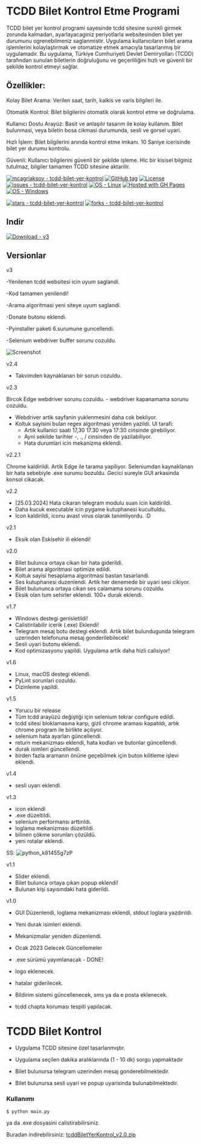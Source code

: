 # TCDD Bilet Kontrol Etme Programi
TCDD bilet yer kontrol programi sayesinde tcdd sitesine surekli girmek zorunda kalmadan, ayarlayacaginiz periyotlarla websitesinden bilet yer durumunu ogrenebilmeniz saglanmistir. Uygulama kullanıcıların bilet arama işlemlerini kolaylaştırmak ve otomatize etmek amacıyla tasarlanmış bir uygulamadır. Bu uygulama, Türkiye Cumhuriyeti Devlet Demiryolları (TCDD) tarafından sunulan biletlerin doğruluğunu ve geçerliliğini hızlı ve güvenli bir şekilde kontrol etmeyi sağlar.

## Özellikler:

Kolay Bilet Arama: Verilen saat, tarih, kalkis ve varis bilgileri ile.

Otomatik Kontrol: Bilet bilgilerini otomatik olarak kontrol etme ve doğrulama.

Kullanıcı Dostu Arayüz: Basit ve anlaşılır tasarım ile kolay kullanım. Bilet bulunmasi, veya biletin bosa cikmasi durumunda, sesli ve gorsel uyari.

Hızlı İşlem: Bilet bilgilerini anında kontrol etme imkanı. 10 Saniye icerisinde bilet yer durumu kontrolu.

Güvenli: Kullanıcı bilgilerini güvenli bir şekilde işleme. Hic bir kisisel bilginiz tutulmaz, bilgiler tamamen TCDD sitesine aktarilir.


<a href="https://github.com/mcagriaksoy/tcdd-bilet-yer-kontrol" title="Go to GitHub repo"><img src="https://img.shields.io/static/v1?label=mcagriaksoy&message=tcdd-bilet-yer-kontrol&color=blue&logo=github" alt="mcagriaksoy - tcdd-bilet-yer-kontrol"></a>
<a href="https://github.com/mcagriaksoy/tcdd-bilet-yer-kontrol/releases/"><img src="https://img.shields.io/github/tag/mcagriaksoy/tcdd-bilet-yer-kontrol?include_prereleases=&sort=semver&color=blue" alt="GitHub tag"></a>
<a href="#license"><img src="https://img.shields.io/badge/License-MIT-blue" alt="License"></a>
<a href="https://github.com/mcagriaksoy/tcdd-bilet-yer-kontrol/issues"><img src="https://img.shields.io/github/issues/mcagriaksoy/tcdd-bilet-yer-kontrol" alt="issues - tcdd-bilet-yer-kontrol"></a>
[![OS - Linux](https://img.shields.io/badge/OS-Linux-blue?logo=linux&logoColor=white)](https://www.linux.org/ "Go to Linux homepage")
[![Hosted with GH Pages](https://img.shields.io/badge/Hosted_with-GitHub_Pages-blue?logo=github&logoColor=white)](https://pages.github.com/ "Go to GitHub Pages homepage")
[![OS - Windows](https://img.shields.io/badge/OS-Windows-blue?logo=windows&logoColor=white)](https://www.microsoft.com/ "Go to Microsoft homepage")

<a href="https://github.com/mcagriaksoy/tcdd-bilet-yer-kontrol"><img src="https://img.shields.io/github/stars/mcagriaksoy/tcdd-bilet-yer-kontrol?style=social" alt="stars - tcdd-bilet-yer-kontrol"></a>
<a href="https://github.com/mcagriaksoy/tcdd-bilet-yer-kontrol"><img src="https://img.shields.io/github/forks/mcagriaksoy/tcdd-bilet-yer-kontrol?style=social" alt="forks - tcdd-bilet-yer-kontrol"></a>

## Indir

[![Download - v3](https://img.shields.io/static/v1?label=Download&message=v3&color=2ea44f)](https://github.com/mcagriaksoy/tcdd-bilet-yer-kontrol/releases/download/v3/TCDD.Bilet.Bulma.Botu.v3.zip)


## Versionlar
v3

-Yenilenen tcdd websitesi icin uyum saglandi.

-Kod tamamen yenilendi!

-Arama algoritmasi yeni siteye uyum saglandi.

-Donate butonu eklendi.

-Pyinstaller paketi 6.surumune guncellendi.

-Selenium webdriver buffer sorunu cozuldu.

![Screenshot](https://github.com/mcagriaksoy/tcdd-bilet-yer-kontrol/blob/master/img/Screenshot_3.jpg)

v2.4

- Takvimden kaynaklanan bir sorun cozuldu.

v2.3

Bircok Edge webdriver sorunu cozuldu.
    - webdriver kapanamama sorunu cozuldu.
- Webdriver artik sayfanin yuklenmesini daha cok bekliyor.
- Koltuk sayisini bulan regex algoritmasi yeniden yazildi.
 UI tarafi:
    - Artik kullanici saati 17,30 17.30 veya 17:30 cinsinde girebiliyor.
    - Ayni sekilde tarihler -, ., / cinsinden de yazilabiliyor.
    - Hata durumlari icin mekanizma eklendi.

v2.2.1

Chrome kaldirildi. Artik Edge ile tarama yapiliyor.
Seleniumdan kaynaklanan bir hata sebebiyle .exe surumu bozuldu. Gecici sureyle GUI arkasinda konsol cikacak.

v2.2
- [25.03.2024] Hata cikaran telegram modulu suan icin kaldirildi.
- Daha kucuk executable icin pygame kutuphanesi kucultuldu.
- Icon kaldirildi, iconu avast virus olarak tanimliyordu. :D

v2.1
- Eksik olan Eskisehir ili eklendi!

v2.0

- Bilet bulunca ortaya cikan bir hata giderildi.
- Bilet arama algoritmasi optimize edildi.
- Koltuk sayisi hesaplama algoritmasi bastan tasarlandi.
- Ses kutuphanesi duzenlendi. Artik her denemede bir uyari sesi cikiyor.
- Bilet bulununca ortaya cikan ses calamama sorunu cozuldu.
- Eksik olan tum sehirler eklendi. 100+ durak eklendi.

v1.7

- Windows destegi genisletildi!
- Calistirilabilir icerik (.exe) Eklendi!
- Telegram mesaj botu destegi eklendi. Artik bilet bulundugunda telegram uzerinden telefonuna mesaj gonderilebilecek!
- Sesli uyari butonu eklendi.
- Kod optimizasyonu yapildi. Uygulama artik daha hizli calisiyor!

v1.6

- Linux, macOS destegi eklendi.
- PyLint sorunlari cozuldu.
- Dizinleme yapildi.

v1.5

- Yorucu bir release
- Tüm tcdd arayüzü değiştiği için selenium tekrar configure edildi.
- tcdd sitesi bloklamasına karşı, gizli chrome araması kapatıldı, artık chrome program ile birlikte açılıyor.
- selenium hata ayarları güncellendi.
- return mekanizması eklendi, hata kodları ve butonlar güncellendi.
- durak isimleri güncellendi.
- birden fazla aramanın önüne geçebilmek için buton kilitleme işlevi eklendi.

v1.4

- sesli uyarı eklendi.

v1.3

- icon eklendi
- .exe düzeltildi.
- selenium performansı arttırıldı.
- loglama mekanizması düzeltildi.
- bilinen çökme sorunları çözüldü.
- yeni rotalar eklendi.

SS:
![python_k81455g7zP](https://github.com/mcagriaksoy/tcdd-bilet-yer-kontrol/blob/master/img/screenshot.png)

v1.1

- Slider eklendi.
- Bilet bulunca ortaya çıkan popup eklendi!
- Bulunan kişi sayısındaki hata giderildi.

v1.0

- GUI Düzenlendi, loglama mekanizması eklendi, stdout loglara yazdırıldı.
- Yeni durak isimleri eklendi.
- Mekanizmalar yeniden düzenlendi.

- Ocak 2023 Gelecek Güncellemeler
- .exe sürümü yayımlanacak - DONE!
- logo eklenecek.
- hatalar giderilecek.
- Bildirim sistemi güncellenecek, sms ya da e posta eklenecek.
- tcdd chapta koruması tespiti yapılacak.

# TCDD Bilet Kontrol

- Uygulama TCDD sitesine özel tasarlanmıştır.

- Uygulama seçilen dakika aralıklarında (1 - 10 dk) sorgu yapmaktadır

- Bilet bulunursa telegram uzerinden mesaj gonderebilmektedir.

- Bilet bulunursa sesli uyari ve popup uyarisinda bulunabilmektedir.

### Kullanımı

```sh
$ python main.py
```

ya da .exe dosyasini calistirabilirsiniz.

Buradan indirebilirsiniz: [tcddBiletYerKontrol_v2.0.zip](https://github.com/mcagriaksoy/tcdd-bilet-yer-kontrol/releases/download/v2.0/TCDD.Bilet.Bulma.Botu.v2.0.zip)
